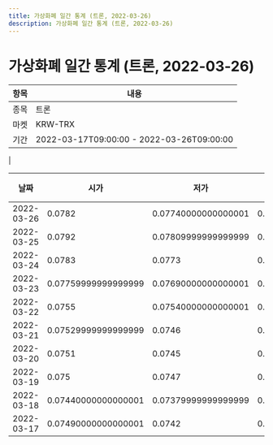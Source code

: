 ```yaml
---
title: 가상화폐 일간 통계 (트론, 2022-03-26)
description: 가상화폐 일간 통계 (트론, 2022-03-26)
---
```


가상화폐 일간 통계 (트론, 2022-03-26)
===

|항목|내용|
|--|--|
|종목|트론|
|마켓|KRW-TRX|\i|종류|일 단위 캔들|
|기간|2022-03-17T09:00:00 - 2022-03-26T09:00:00
|

|날짜|시가|저가|고가|종가|비고|
|--|--|--|--|--|--|
|2022-03-26|0.0782|0.07740000000000001|0.0788|0.0775|    |
|2022-03-25|0.0792|0.07809999999999999|0.0804|0.0783|    |
|2022-03-24|0.0783|0.0773|0.0795|0.07909999999999999|    |
|2022-03-23|0.07759999999999999|0.07690000000000001|0.0792|0.0783|    |
|2022-03-22|0.0755|0.07540000000000001|0.078|0.07759999999999999|    |
|2022-03-21|0.07529999999999999|0.0746|0.07579999999999999|0.07540000000000001|    |
|2022-03-20|0.0751|0.0745|0.0762|0.07540000000000001|    |
|2022-03-19|0.075|0.0747|0.0755|0.0752|    |
|2022-03-18|0.07440000000000001|0.07379999999999999|0.0752|0.075|    |
|2022-03-17|0.07490000000000001|0.0742|0.0752|0.07440000000000001|    |
